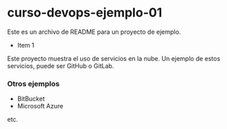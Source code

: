 # curso-devops-ejemplo-01

Este es un archivo de README para un proyecto de ejemplo.

* Item 1

Este proyecto muestra el uso de servicios en la nube. Un ejemplo de estos servicios, puede ser GitHub o GitLab.

### Otros ejemplos

* BitBucket
* Microsoft Azure

etc.
